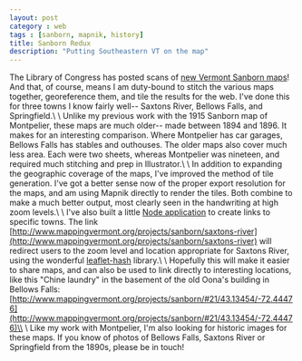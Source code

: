 ```yaml
---
layout: post
category : web
tags : [sanborn, mapnik, history]
title: Sanborn Redux
description: "Putting Southeastern VT on the map"
---
```


The Library of Congress has posted scans of [new Vermont Sanborn maps](http://www.loc.gov/rr/geogmap/sanborn/states.php?stateID=52)! And that, of course, means I am duty-bound to stitch the various maps together, georeference them, and tile the results for the web. I've done this for three towns I know fairly well-- Saxtons River, Bellows Falls, and Springfield.\\
\\
Unlike my previous work with the 1915 Sanborn map of Montpelier, these maps are much older-- made between 1894 and 1896. It makes for an interesting comparison. Where Montpelier has car garages, Bellows Falls has stables and outhouses. The older maps also cover much less area. Each were two sheets, whereas Montpelier was nineteen, and required much stitching and prep in Illustrator.\\
\\
In addition to expanding the geographic coverage of the maps, I've improved the method of tile generation. I've got a better sense now of the proper export resolution for the maps, and am using Mapnik directly to render the tiles. Both combine to make a much better output, most clearly seen in the handwriting at high zoom levels.\\
\\
I've also built a little [Node application](http://www.github.com/mappingvermont/sanborn-vt) to create links to specific towns. The link [http://www.mappingvermont.org/projects/sanborn/saxtons-river](http://www.mappingvermont.org/projects/sanborn/saxtons-river) will redirect users to the zoom level and location appropriate for Saxtons River, using the wonderful [leaflet-hash](https://github.com/mlevans/leaflet-hash) library.\\
\\
Hopefully this will make it easier to share maps, and can also be used to link directly to interesting locations, like this "Chine laundry" in the basement of the old Oona's building in Bellows Falls: [http://www.mappingvermont.org/projects/sanborn/#21/43.13454/-72.44476](http://www.mappingvermont.org/projects/sanborn/#21/43.13454/-72.44476)\\
\\
Like my work with Montpelier, I'm also looking for historic images for these maps. If you know of photos of Bellows Falls, Saxtons River or Springfield from the 1890s, please be in touch!

